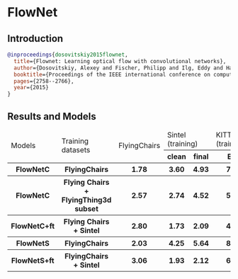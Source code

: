 # FlowNet

## Introduction

<!-- [ALGORITHM] -->

```bibtex
@inproceedings{dosovitskiy2015flownet,
  title={Flownet: Learning optical flow with convolutional networks},
  author={Dosovitskiy, Alexey and Fischer, Philipp and Ilg, Eddy and Hausser, Philip and Hazirbas, Caner and Golkov, Vladimir and Van Der Smagt, Patrick and Cremers, Daniel and Brox, Thomas},
  booktitle={Proceedings of the IEEE international conference on computer vision},
  pages={2758--2766},
  year={2015}
}
```

## Results and Models

<table>
    <thead>
        <tr>
            <td rowspan=2>Models</td>
            <td rowspan=2>Training datasets</td>
            <td rowspan=2>FlyingChairs</td>
            <td colspan=2>Sintel (training)</td>
            <td colspan=1>KITTI2012 (training)</td>
            <td rowspan=2>Log</td>
            <td rowspan=2>Config</td>
            <td rowspan=2>Download</td>
        </tr>
        <tr>
            <th>clean</th>
            <th>final</th>
            <th>EPE</th>
        </tr>
    </thead>
    <tbody>
        <tr>
            <th>FlowNetC</th>
            <th>FlyingChairs</th>
            <th>1.78</th>
            <th>3.60</th>
            <th>4.93</th>
            <th>7.55</th>
            <th><a href='https://download.openmmlab.com/mmflow/flownet/flownetc_8x1_slong_flyingchairs_384x448.log.json'>log</a></th>
            <th><a href='https://download.openmmlab.com/mmflow/flownet/flownetc_8x1_slong_flyingchairs_384x448.py'>Config</a></th>
            <th><a href='https://download.openmmlab.com/mmflow/flownet/flownetc_8x1_slong_flyingchairs_384x448.pth'>Model</a></th>
        </tr>
        <tr>
            <th>FlowNetC</th>
            <th>Flying Chairs + FlyingThing3d subset</th>
            <th>2.57</th>
            <th>2.74</th>
            <th>4.52</th>
            <th>5.42</th>
            <th><a href='https://download.openmmlab.com/mmflow/flownet/flownetc_8x1_sfine_flyingthings3d_subset_384x768.log.json'>log</a></th>
            <th><a href='https://download.openmmlab.com/mmflow/flownet/flownetc_8x1_sfine_flyingthings3d_subset_384x768.py'>Config</a></th>
            <th><a href='https://download.openmmlab.com/mmflow/flownet/flownetc_8x1_sfine_flyingthings3d_subset_384x768.pth'>Model</a></th>
        </tr>
        <tr>
            <th>FlowNetC+ft</th>
            <th>Flying Chairs + Sintel</th>
            <th>2.80</th>
            <th>1.73</th>
            <th>2.09</th>
            <th>4.78</th>
            <th><a href='https://download.openmmlab.com/mmflow/flownet/flownetc_8x1_sfine_sintel_384x448.log.json'>log</a></th>
            <th><a href='https://download.openmmlab.com/mmflow/flownet/flownetc_8x1_sfine_sintel_384x448.py'>Config</a></th>
            <th><a href='https://download.openmmlab.com/mmflow/flownet/flownetc_8x1_sfine_sintel_384x448.pth'>Model</a></th>
        </tr>
        <tr>
            <th>FlowNetS</th>
            <th>FlyingChairs</th>
            <th>2.03</th>
            <th>4.25</th>
            <th>5.64</th>
            <th>8.81</th>
            <th><a href='https://download.openmmlab.com/mmflow/flownet/flownets_8x1_slong_flyingchairs_384x448.log.json'>log</a></th>
            <th><a href='https://download.openmmlab.com/mmflow/flownet/flownets_8x1_slong_flyingchairs_384x448.py'>Config</a></th>
            <th><a href='https://download.openmmlab.com/mmflow/flownet/flownets_8x1_slong_flyingchairs_384x448.pth'>Model</a></th>
        </tr>
        <tr>
            <th>FlowNetS+ft</th>
            <th>FlyingChairs + Sintel</th>
            <th>3.06</th>
            <th>1.93</th>
            <th>2.12</th>
            <th>6.83</th>
            <th><a href='https://download.openmmlab.com/mmflow/flownet/flownets_8x1_sfine_sintel_384x448.log.json'>log</a></th>
            <th><a href='https://download.openmmlab.com/mmflow/flownet/flownets_8x1_sfine_sintel_384x448.py'>Config</a></th>
            <th><a href='https://download.openmmlab.com/mmflow/flownet/flownets_8x1_sfine_sintel_384x448.pth'>Model</a></th>
        </tr>
    </tbody>
</table>
